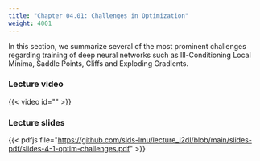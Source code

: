 ```yaml
---
title: "Chapter 04.01: Challenges in Optimization"
weight: 4001
---
```

In this section, we summarize several of the most prominent
challenges regarding training of deep neural networks such as Ill-Conditioning
Local Minima, Saddle Points, Cliffs and Exploding Gradients.

<!--more-->

### Lecture video

{{< video id="" >}}

### Lecture slides

{{< pdfjs file="https://github.com/slds-lmu/lecture_i2dl/blob/main/slides-pdf/slides-4-1-optim-challenges.pdf" >}}

